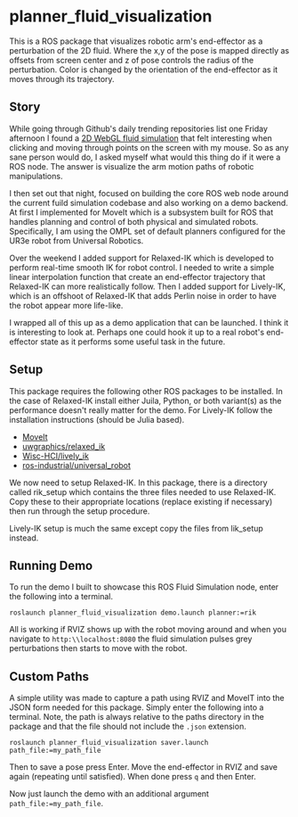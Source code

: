 # planner_fluid_visualization
This is a ROS package that visualizes robotic arm's end-effector as a perturbation of the 2D fluid. Where the x,y of the pose is mapped directly as offsets from screen center and z of pose controls the radius of the perturbation. Color is changed by the orientation of the end-effector as it moves through its trajectory.

## Story
While going through Github's daily trending repositories list one Friday afternoon I found a [2D WebGL fluid simulation](https://github.com/PavelDoGreat/WebGL-Fluid-Simulation) that felt
interesting when clicking and moving through points on the screen with my mouse. So as any sane person would do, I asked myself what would this thing do if it were a ROS node. The answer is visualize the arm motion paths of robotic manipulations.

I then set out that night, focused on building the core ROS web node around the current fuild simulation codebase and also working on a demo backend. At first I implemented for MoveIt which is a subsystem built for ROS that handles planning and control of both physical and simulated robots. Specifically, I am using the OMPL set of default planners configured for the UR3e robot from Universal Robotics.

Over the weekend I added support for Relaxed-IK which is developed to perform real-time smooth IK for robot control. I needed to write a simple linear interpolation function that create an end-effector trajectory that Relaxed-IK can more realistically follow. Then I added support for Lively-IK, which is an offshoot of Relaxed-IK that adds Perlin noise in order to have the robot appear more life-like.    

I wrapped all of this up as a demo application that can be launched. I think it is interesting to look at. Perhaps one could hook it up to a real robot's end-effector state as it performs some useful task in the future.

## Setup

This package requires the following other ROS packages to be installed. In the case of Relaxed-IK install either Juila, Python, or both variant(s) as the performance doesn't really matter for the demo. For Lively-IK follow the installation instructions (should be Julia based).

- [MoveIt](http://wiki.ros.org/moveit)
- [uwgraphics/relaxed_ik](https://github.com/uwgraphics/relaxed_ik)
- [Wisc-HCI/lively_ik](https://github.com/Wisc-HCI/lively_ik)
- [ros-industrial/universal_robot](https://github.com/ros-industrial/universal_robot)

We now need to setup Relaxed-IK. In this package, there is a directory called rik_setup which contains the three files needed to use Relaxed-IK. Copy these to their appropriate locations (replace existing if necessary) then run through the setup procedure.

Lively-IK setup is much the same except copy the files from lik_setup instead.

## Running Demo
To run the demo I built to showcase this ROS Fluid Simulation node, enter the following into a terminal.

```
roslaunch planner_fluid_visualization demo.launch planner:=rik
```

All is working if RVIZ shows up with the robot moving around and when you navigate to `http:\\localhost:8080` the fluid simulation pulses grey perturbations then starts to move with the robot.

## Custom Paths
A simple utility was made to capture a path using RVIZ and MoveIT into the JSON form needed for this package. Simply enter the following into a terminal. Note, the path is always relative to the paths directory in the package and that the file should not include the `.json` extension.

```
roslaunch planner_fluid_visualization saver.launch path_file:=my_path_file
```

Then to save a pose press Enter. Move the end-effector in RVIZ and save again (repeating until satisfied). When done press `q` and then Enter.

Now just launch the demo with an additional argument `path_file:=my_path_file`.
